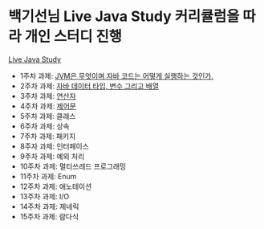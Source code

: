 백기선님 Live Java Study 커리큘럼을 따라 개인 스터디 진행
=============
[Live Java Study](https://github.com/whiteship/live-study)


* 1주차 과제: [JVM은 무엇이며 자바 코드는 어떻게 실행하는 것인가.](https://github.com/devminiK/JAVA-Study/blob/master/md/week1_210329.md)
* 2주차 과제: [자바 데이터 타입, 변수 그리고 배열](https://github.com/devminiK/JAVA-Study/blob/master/md/week2_210410.md)
* 3주차 과제: [연산자](https://github.com/devminiK/JAVA-Study/blob/master/md/week3_210411.md)
* 4주차 과제: [제어문](https://github.com/devminiK/JAVA-Study/blob/master/md/week4_210411.md)
* 5주차 과제: 클래스
* 6주차 과제: 상속
* 7주차 과제: 패키지
* 8주자 과제: 인터페이스
* 9주차 과제: 예외 처리
* 10주차 과제: 멀티쓰레드 프로그래밍
* 11주차 과제: Enum
* 12주차 과제: 애노테이션
* 13주차 과제: I/O
* 14주차 과제: 제네릭
* 15주차 과제: 람다식
